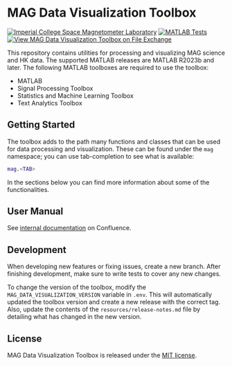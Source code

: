 # MAG Data Visualization Toolbox

[![Imperial College Space Magnetometer Laboratory](https://img.shields.io/badge/Author-Space%20Magnetometer%20Laboratory-ff69b4.svg)][sml]
[![MATLAB Tests](https://github.com/ImperialCollegeLondon/MAG-Data-Visualization-Toolbox/actions/workflows/matlab.yml/badge.svg)](https://github.com/ImperialCollegeLondon/MAG-Data-Visualization-Toolbox/actions/workflows/matlab.yml)
[![View MAG Data Visualization Toolbox on File Exchange](https://www.mathworks.com/matlabcentral/images/matlab-file-exchange.svg)](https://www.mathworks.com/matlabcentral/fileexchange/169568)

This repository contains utilities for processing and visualizing MAG science and HK data. The supported MATLAB releases are MATLAB R2023b and later. The following MATLAB toolboxes are required to use the toolbox:

* MATLAB
* Signal Processing Toolbox
* Statistics and Machine Learning Toolbox
* Text Analytics Toolbox

## Getting Started

The toolbox adds to the path many functions and classes that can be used for data processing and visualization. These can be found under the `mag` namespace; you can use tab-completion to see what is available:
``` matlab
mag.<TAB>
```
In the sections below you can find more information about some of the functionalities.

## User Manual

See [internal documentation](https://imperialcollege.atlassian.net/wiki/spaces/PMLSD/pages/453279745/Data+Visualization) on Confluence.

## Development

When developing new features or fixing issues, create a new branch. After finishing development, make sure to write tests to cover any new changes. 

To change the version of the toolbox, modify the `MAG_DATA_VISUALIZATION_VERSION` variable in `.env`. This will automatically updated the toolbox version and create a new release with the correct tag.
Also, update the contents of the `resources/release-notes.md` file by detailing what has changed in the new version.

## License

MAG Data Visualization Toolbox is released under the [MIT license][license].

[license]: LICENSE.md
[sml]: http://www.imperial.ac.uk/space-and-atmospheric-physics/research/areas/space-magnetometer-laboratory/